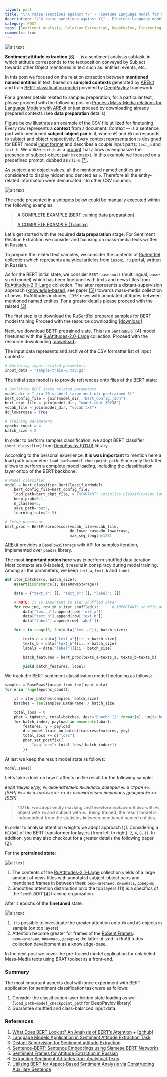```yaml
---
layout: post
title: "\"X raise sanctions against Y\" - Finetune Language model for Sentiment Relation Extraction task [part 1/2]"
description: "\"X raise sanctions against Y\" - Finetune Language model for Sentiment Relation Extraction task [part 1/2]"
category: POST
tags: [Sentiment Analysis, Relation Extraction, DeepPavlov, Finetuning, Language Models, BERT, AREkit]
comments: true
---
```


![alt text]({{site.url}}/img/arekit_deepPavlov-finetune.png)

**Sentiment attitude extraction** [[6]](#references) -- is a sentiment analysis subtask, in which attitude corresponds 
to the text position conveyed by Subject towards other Object mentioned in text such as: 
entities, events, etc. 

In this post we focused on the relation extraction between **mentioned named entities** in text, based on
**sampled contexts** generated by 
[AREkit](https://github.com/nicolay-r/AREkit)
and train [BERT classification model](https://arxiv.org/pdf/1810.04805.pdf) provided by 
[DeepPavlov](https://deeppavlov.ai/) framework. 

<!--more-->

For a greater details related to samples preparation, for a particular text, 
please proceed with the following post on 
[Process Mass-Media relations for Language Models with AREkit](https://nicolay-r.github.io/blog/articles/2022-05/process-mass-media-relations-with-arekit)
or just proceed by downloading already prepared contexts (see **data preparation** details)

Figure below illustrates an example of the CSV file utilized for finetuning.
Every row represents a **context** from a document. 
Context -- is a sentence part with mentioned **subject-object pair** in it, where `#S` and `#O` corresponds to subject and object respectively.
Every context representation is designed for BERT model [input format](https://arxiv.org/pdf/1810.04805.pdf) and describes a couple input parts: `text_a` and `text_b`.
We utilize `text_b` as a [prompt](https://github.com/nicolay-r/awesome-sentiment-attitude-extraction#prompts-and-knowledge-examination)
that allows as emphasize the presence of subject-object pair in context. 
In this example we focused on a predefined prompt, dubbed as `nli-m` [[7]](#references).

As subject and object values, all the mentioned named entities are considered to display hidden and denoted as `e`.
Therefore all the entity-related information were demarcated into other CSV columns.

![alt text](https://github.com/nicolay-r/ARElight/blob/main/docs/samples-bert.png/?raw=true)

The code presented in a snippets below could be manually executed within the following examples:
> [A COMPLETE EXAMPLE (BERT training data preparation)](https://github.com/nicolay-r/ARElight/tree/0.22.0/examples/serialize_rusentrel_for_bert.py)
>
> [A COMPLETE EXAMPLE (Training)](https://github.com/nicolay-r/ARElight/tree/0.22.0/examples/train_bert.py)

Let's get started with the required **data preparation** stage.
For Sentiment Relation Extraction we consider and focusing on mass-media texts written in Russian.

To prepare the related text samples, we consider the contents of [RuSentRel](https://github.com/nicolay-r/RuSentRel) collection which represents 
analytical articles from `insomi.ru` portal, written in Russian.

As for the BERT initial state, we consider `BERT-base-mult` (multilingual, `base`-sized model) which 
has been finetuned with texts and news titles from [RuAttitudes-2.0-Large](https://github.com/nicolay-r/RuAttitudes) collection.
The latter represents a distant-supervision approach ([knowledge-based](https://github.com/nicolay-r/RuSentiFrames), see paper [[5]](#references)) 
towards mass-media collection of news. 
RuAttitudes includes `~135K` news with annotated attitudes between mentioned named entities.
For a greater details please proceed with the related [[3]](#references).

The first step is to download the [RuSentRel](https://github.com/nicolay-r/RuSentRel) prepared samples for BERT model training
Proceed with the resource downloading [[download]](https://www.dropbox.com/s/iltg28qth6qjuhv/sample-train-0.tsv.gz?dl=1)

Next, we download BERT-pretrained state.
This is a `SentRuBERT` [[4]](#references) model finetuned with the [RuAttitudes-2.0-Large](https://github.com/nicolay-r/RuAttitudes) collection.
Proceed with the resource downloading [[download]](https://www.dropbox.com/s/g73osmwyrqtr2at/ra-20-srubert-large-neut-nli-pretrained-3l-finetuned.tar.gz?dl=1)

The input data represents and archive of the CSV formatter list of input contexts:
```python
# Declaring input-related parameters.
input_data = "sample-train-0.tsv.gz"
```

The initial step model is to provide references onto files of the BERT state:

```python
# Declaring BERT state related parameters. 
model_dir = "./ra-20-srubert-large-neut-nli-pretrained-3l"
bert_config_file = join(model_dir, "bert_config.json")
bert_ckpt_file = join(model_dir, "model.ckpt-30238")
vocab_file = join(model_dir, "vocab.txt")
do_lowercase = True

# Training parameters.
epochs_count = 4
batch_size = 2 
```

In order to perform samples classification, we adopt BERT classifier (`bert_classifier`) from [DeepPavlov (0.11.0)](https://deeppavlov.ai/) library.

According to the personal experience, **It is was important** to mention here a load path parameter: `load_path=model_checkpoint_path`.
Since only the latter allows to perform a complete model loading, including the classification layer ontop of the BERT backbone.

```python
# Model classifier.
model = bert_classifier.BertClassifierModel(
    bert_config_file=bert_config_file,
    load_path=bert_ckpt_file, # IMPORTANT: intialize classification layer!
    keep_prob=0.1,
    n_classes=3,
    save_path="out",
    learning_rate=2e-5)

# Setup processor.
bert_proc = BertPreprocessor(vocab_file=vocab_file, 
                             do_lower_case=do_lowercase, 
                             max_seq_length=128)
```

[AREkit](https://github.com/nicolay-r/AREkit/tree/0.22.0-rc) provides a `BaseRowsStorage` with API for samples iteration, implemented over `pandas` library.

The most **important notion here** was to perform shuffled data iteration. 
Most contexts are 0-labeled, it results in conspiracy during model training.
Among all the parameters, we keep `text_a`, `text_b` and `label`:

```python
def iter_batches(s, batch_size):
    assert(isinstance(s, BaseRowsStorage))

    data = {"text_a": [], "text_b": [], "label": []}

    # NOTE: it is important to iter shuffled data!
    for row_ind, row in s.iter_shuffled():      # IMPORTANT: shuffle data!
        data["text_a"].append(row['text_a'])
        data["text_b"].append(row['text_b'])
        data["label"].append(row['label'])

    for i in range(0, len(data["text_a"]), batch_size):

        texts_a = data["text_a"][i:i + batch_size]
        texts_b = data["text_b"][i:i + batch_size]
        labels = data["label"][i:i + batch_size]

        batch_features = bert_proc(texts_a=texts_a, texts_b=texts_b)

        yield batch_features, labels
```

We track the BERT sentiment classification model finetuning as follows:

```python
samples = BaseRowsStorage.from_tsv(input_data)
for e in range(epochs_count):

    it = iter_batches(samples, batch_size)
    batches = len(samples.DataFrame) / batch_size

    total_loss = 0
    pbar = tqdm(it, total=batches, desc="Epoch: {}".format(e), unit='batches')
    for batch_index, payload in enumerate(pbar):
        features, y = payload
        d = model.train_on_batch(features=features, y=y)
        total_loss += d["loss"]
        pbar.set_postfix({
            "avg-loss": total_loss/(batch_index+1)
        })
```

At last we keep the result model state as follows:
```pytnon
model.save()
```

Let's take a look on how it affects on the result for the following sample:

*ведя такую игру, `#s` окончательно лишилась доверия `#о` и стран `#e`. [SEP] `#s` к `#o` в контексте: << `#s` окончательно лишилась доверия `#o` >> [SEP]*

> NOTE: we adopt entity masking and therefore replace entities with `#e`, object with `#o` and subject with `#s`.
> Being trained, the result model is independent from the statistics between mentioned named entities.

In order to analyse attention weights we adopt approach [[1]](#references).
Considering a `HEAD#2` of the BERT transformer for layers (from left to right): `2`, `4`, `8`, `11`.
In addition, you may also checkout for a greater details the following paper [[2]](#references).

For the **pretrained state**:

![alt text]({{site.url}}/img/example_bert_2-4-8-11-head2-m2-pretrained.png)

1. The contents of the [RuAttitudes-2.0-Large](https://github.com/nicolay-r/RuAttitudes) collection 
 yields of a large amount of news titles with annotated subject-object pairs and
 mentioned frames in between them: `окончательно`, `лишилась`, `доверия`;
2. Smoothed attention distribution onto the top layers (11) is a specifics of the `SentRuBERT` [[4]](#references) training organization.

After `4` epochs of the **finetuned** state:

![alt text]({{site.url}}/img/example_bert_2-4-8-11-head2-m2-finetuned.png)

1. It is possible to investigate the greater attention onto `#0` and `#S` objects in sample
 (on top layers)
2. Attention become greater for frames of the 
[RuSentiFrames](https://github.com/nicolay-r/RuSentiFrames): `окончательно`, `лишилась`, `доверия`; 
the latter utlized in RuAttitudes collection development as a knowledge-base.

In the next post we cover the pre-trained model application for unlabeled Mass-Media texts 
using BRAT toolset as a front-end.

### Summary
The most important aspects deal with once experiment with BERT 
application for sentiment classification task were as follows:
1. Consider the classification layer hidden state loading as well 
(`load_path=model_checkpoint_path` for DeepPavlov library)
2. Guarantee shuffled and class-balanced input data.

### References

1. [What Does BERT Look at? An Analysis of BERT’s Attention](https://aclanthology.org/W19-4828.pdf) + [[github]](https://github.com/clarkkev/attention-analysis)
2. [Language Models Application in Sentiment
Attitude Extraction Task](https://nicolay-r.github.io/website/data/rusnachenko2021language.pdf)
3. [Distant Supervision for Sentiment Attitude Extraction](https://aclanthology.org/R19-1118.pdf)
4. [Sentence-BERT: Sentence Embeddings using Siamese BERT-Networks](https://arxiv.org/abs/1908.10084)
5. [Sentiment Frames for Attitude Extraction in Russian](https://arxiv.org/pdf/2006.10973.pdf)
6. [Extracting Sentiment Attitudes from Analytical Texts](https://arxiv.org/pdf/1808.08932.pdf)
7. [Utilizing BERT for Aspect-Based Sentiment Analysis via Constructing Auxiliary Sentence](https://arxiv.org/pdf/1903.09588.pdf)